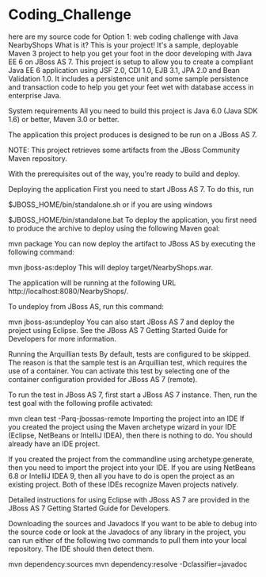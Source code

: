 # Coding_Challenge
here are my source code for Option 1: web coding challenge with Java
NearbyShops
What is it?
This is your project! It's a sample, deployable Maven 3 project to help you get your foot in the door developing with Java EE 6 on JBoss AS 7. This project is setup to allow you to create a compliant Java EE 6 application using JSF 2.0, CDI 1.0, EJB 3.1, JPA 2.0 and Bean Validation 1.0. It includes a persistence unit and some sample persistence and transaction code to help you get your feet wet with database access in enterprise Java.

System requirements
All you need to build this project is Java 6.0 (Java SDK 1.6) or better, Maven 3.0 or better.

The application this project produces is designed to be run on a JBoss AS 7.

NOTE: This project retrieves some artifacts from the JBoss Community Maven repository.

With the prerequisites out of the way, you're ready to build and deploy.

Deploying the application
First you need to start JBoss AS 7. To do this, run

$JBOSS_HOME/bin/standalone.sh
or if you are using windows

$JBOSS_HOME/bin/standalone.bat
To deploy the application, you first need to produce the archive to deploy using the following Maven goal:

mvn package
You can now deploy the artifact to JBoss AS by executing the following command:

mvn jboss-as:deploy
This will deploy target/NearbyShops.war.

The application will be running at the following URL http://localhost:8080/NearbyShops/.

To undeploy from JBoss AS, run this command:

mvn jboss-as:undeploy
You can also start JBoss AS 7 and deploy the project using Eclipse. See the JBoss AS 7 Getting Started Guide for Developers for more information.

Running the Arquillian tests
By default, tests are configured to be skipped. The reason is that the sample test is an Arquillian test, which requires the use of a container. You can activate this test by selecting one of the container configuration provided for JBoss AS 7 (remote).

To run the test in JBoss AS 7, first start a JBoss AS 7 instance. Then, run the test goal with the following profile activated:

mvn clean test -Parq-jbossas-remote
Importing the project into an IDE
If you created the project using the Maven archetype wizard in your IDE (Eclipse, NetBeans or IntelliJ IDEA), then there is nothing to do. You should already have an IDE project.

If you created the project from the commandline using archetype:generate, then you need to import the project into your IDE. If you are using NetBeans 6.8 or IntelliJ IDEA 9, then all you have to do is open the project as an existing project. Both of these IDEs recognize Maven projects natively.

Detailed instructions for using Eclipse with JBoss AS 7 are provided in the JBoss AS 7 Getting Started Guide for Developers.

Downloading the sources and Javadocs
If you want to be able to debug into the source code or look at the Javadocs of any library in the project, you can run either of the following two commands to pull them into your local repository. The IDE should then detect them.

mvn dependency:sources
mvn dependency:resolve -Dclassifier=javadoc

